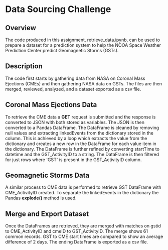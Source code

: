 # Data Sourcing Challenge

## Overview
The code produced in this assignment, retrieve_data.ipynb, can be used to prepare a dataset for a prediction system to help the NOOA Space Weather Prediction Center predict Geomagnetic Storms (GSTs).

## Description
The code first starts by gathering data from NASA on Coronal Mass Ejections (CMEs) and then gathering NASA data on GSTs.  The files are then merged, reviewed, analyzed, and a dataset exported as a csv file.

## Coronal Mass Ejections Data
To retrieve the CME data a **GET** request is submitted and the response is converted to JSON with both stored as variables. The JSON is then converted to a Pandas DataFrame. The DataFrame is cleaned by removing null values and extracting linkedEvents from the dictionary stored in the column. This is achieved by a loop which extracts the value from the dictionary and creates a new row in the DataFrame for each value item in the dictionary. The DataFrame is further refined by converting startTime to datetime and the GST_ActivityID to a string. The DataFrame is then filtered for just rows where 'GST' is present in the GST_ActivityID column.

## Geomagnetic Storms Data 
A similar process to CME data is performed to retrieve GST DataFrame with CME_ActivityID created. To separate the linkedEvents in the dictionary the Pandas **explode()** method is used.   

## Merge and Export Dataset
Once the DataFrames are retrieved, they are merged with matches on gstid to CME_ActivityID and cmeID to GST_ActivityID.  The merge shows 61 common records. GST to CME start times are compared to show an average difference of 2 days. The ending DataFrame is exported as a csv file.